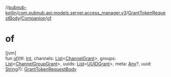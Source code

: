 //[pubnub-kotlin](../../../../index.md)/[com.pubnub.api.models.server.access_manager.v3](../../index.md)/[GrantTokenRequestBody](../index.md)/[Companion](index.md)/[of](of.md)

# of

[jvm]\
fun [of](of.md)(ttl: [Int](https://kotlinlang.org/api/latest/jvm/stdlib/kotlin/-int/index.html), channels: [List](https://kotlinlang.org/api/latest/jvm/stdlib/kotlin.collections/-list/index.html)&lt;[ChannelGrant](../../../com.pubnub.api.models.consumer.access_manager.v3/-channel-grant/index.md)&gt;, groups: [List](https://kotlinlang.org/api/latest/jvm/stdlib/kotlin.collections/-list/index.html)&lt;[ChannelGroupGrant](../../../com.pubnub.api.models.consumer.access_manager.v3/-channel-group-grant/index.md)&gt;, uuids: [List](https://kotlinlang.org/api/latest/jvm/stdlib/kotlin.collections/-list/index.html)&lt;[UUIDGrant](../../../com.pubnub.api.models.consumer.access_manager.v3/-u-u-i-d-grant/index.md)&gt;, meta: [Any](https://kotlinlang.org/api/latest/jvm/stdlib/kotlin/-any/index.html)?, uuid: [String](https://kotlinlang.org/api/latest/jvm/stdlib/kotlin/-string/index.html)?): [GrantTokenRequestBody](../index.md)
